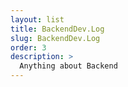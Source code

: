 ```yaml
---
layout: list
title: BackendDev.Log  
slug: BackendDev.Log   
order: 3
description: >
  Anything about Backend
---
```


